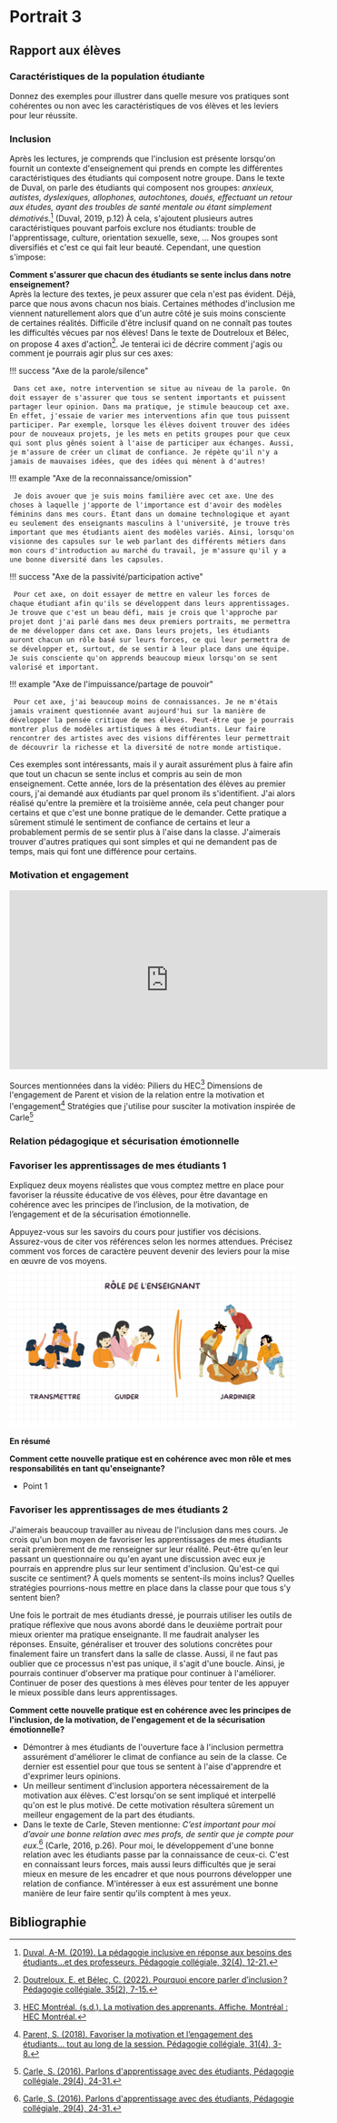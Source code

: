
# Portrait 3

## Rapport aux élèves

### Caractéristiques de la population étudiante
Donnez des exemples pour illustrer dans quelle mesure vos pratiques sont cohérentes ou non avec les caractéristiques de vos élèves et les leviers pour leur réussite.



### Inclusion
Après les lectures, je comprends que l'inclusion est présente lorsqu'on fournit un contexte d'enseignement qui prends en compte les différentes caractéristiques des étudiants qui composent notre groupe. Dans le texte de Duval, on parle des étudiants qui composent nos groupes: *anxieux, autistes, dyslexiques, allophones, autochtones, doués, effectuant un retour aux études, ayant des troubles de santé mentale ou étant simplement démotivés.*[^duval] (Duval, 2019, p.12) À cela, s'ajoutent plusieurs autres caractéristiques pouvant parfois exclure nos étudiants: trouble de l'apprentissage, culture, orientation sexuelle, sexe, ... Nos groupes sont diversifiés et c'est ce qui fait leur beauté. Cependant, une question s'impose:    

**Comment s'assurer que chacun des étudiants se sente inclus dans notre enseignement?**  
Après la lecture des textes, je peux assurer que cela n'est pas évident. Déjà, parce que nous avons chacun nos biais. Certaines méthodes d'inclusion me viennent naturellement alors que d'un autre côté je suis moins consciente de certaines réalités. Difficile d'être inclusif quand on ne connaît pas toutes les difficultés vécues par nos élèves! Dans le texte de Doutreloux et Bélec, on propose 4 axes d'action[^belec]. Je tenterai ici de décrire comment j'agis ou comment je pourrais agir plus sur ces axes:

!!! success "Axe de la parole/silence"

     Dans cet axe, notre intervention se situe au niveau de la parole. On doit essayer de s'assurer que tous se sentent importants et puissent partager leur opinion. Dans ma pratique, je stimule beaucoup cet axe. En effet, j'essaie de varier mes interventions afin que tous puissent participer. Par exemple, lorsque les élèves doivent trouver des idées pour de nouveaux projets, je les mets en petits groupes pour que ceux qui sont plus gênés soient à l'aise de participer aux échanges. Aussi, je m'assure de créer un climat de confiance. Je répète qu'il n'y a jamais de mauvaises idées, que des idées qui mènent à d'autres! 

!!! example "Axe de la reconnaissance/omission"

     Je dois avouer que je suis moins familière avec cet axe. Une des choses à laquelle j'apporte de l'importance est d'avoir des modèles féminins dans mes cours. Étant dans un domaine technologique et ayant eu seulement des enseignants masculins à l'université, je trouve très important que mes étudiants aient des modèles variés. Ainsi, lorsqu'on visionne des capsules sur le web parlant des différents métiers dans mon cours d'introduction au marché du travail, je m'assure qu'il y a une bonne diversité dans les capsules.    

!!! success "Axe de la passivité/participation active"

     Pour cet axe, on doit essayer de mettre en valeur les forces de chaque étudiant afin qu'ils se développent dans leurs apprentissages. Je trouve que c'est un beau défi, mais je crois que l'approche par projet dont j'ai parlé dans mes deux premiers portraits, me permettra de me développer dans cet axe. Dans leurs projets, les étudiants auront chacun un rôle basé sur leurs forces, ce qui leur permettra de se développer et, surtout, de se sentir à leur place dans une équipe. Je suis consciente qu'on apprends beaucoup mieux lorsqu'on se sent valorisé et important.    

!!! example "Axe de l'impuissance/partage de pouvoir"

     Pour cet axe, j'ai beaucoup moins de connaissances. Je ne m'étais jamais vraiment questionnée avant aujourd'hui sur la manière de développer la pensée critique de mes élèves. Peut-être que je pourrais montrer plus de modèles artistiques à mes étudiants. Leur faire rencontrer des artistes avec des visions différentes leur permettrait de découvrir la richesse et la diversité de notre monde artistique.      

Ces exemples sont intéressants, mais il y aurait assurément plus à faire afin que tout un chacun se sente inclus et compris au sein de mon enseignement. Cette année, lors de la présentation des élèves au premier cours, j'ai demandé aux étudiants par quel pronom ils s'identifient. J'ai alors réalisé qu'entre la première et la troisième année, cela peut changer pour certains et que c'est une bonne pratique de le demander. Cette pratique a sûrement stimulé le sentiment de confiance de certains et leur a probablement permis de se sentir plus à l'aise dans la classe. J'aimerais trouver d'autres pratiques qui sont simples et qui ne demandent pas de temps, mais qui font une différence pour certains. 

### Motivation et engagement     
<iframe width="560" height="315" src="https://www.youtube.com/embed/tg6j-M1RV08?si=tIX5XLsyu8xnB3xZ" title="YouTube video player" frameborder="0" allow="accelerometer; autoplay; clipboard-write; encrypted-media; gyroscope; picture-in-picture; web-share" referrerpolicy="strict-origin-when-cross-origin" allowfullscreen></iframe>

Sources mentionnées dans la vidéo: 
Piliers du HEC[^hec]
Dimensions de l'engagement de Parent et vision de la relation entre la motivation et l'engagement[^parent]
Stratégies que j'utilise pour susciter la motivation inspirée de Carle[^carle]


### Relation pédagogique et sécurisation émotionnelle

### Favoriser les apprentissages de mes étudiants 1 
Expliquez deux moyens réalistes que vous comptez mettre en place pour favoriser la réussite éducative de vos élèves, pour être davantage en cohérence avec les principes de l’inclusion, de la motivation, de l’engagement et de la sécurisation émotionnelle.

Appuyez-vous sur les savoirs du cours pour justifier vos décisions. Assurez-vous de citer vos références selon les normes attendues.
Précisez comment vos forces de caractère peuvent devenir des leviers pour la mise en œuvre de vos moyens.
![Première impression du rôle](image/role1.jpg)

**En résumé**    

**Comment cette nouvelle pratique est en cohérence avec mon rôle et mes responsabilités en tant qu'enseignante?**         

* Point 1

### Favoriser les apprentissages de mes étudiants 2 
J'aimerais beaucoup travailler au niveau de l'inclusion dans mes cours. Je crois qu'un bon moyen de favoriser les apprentissages de mes étudiants serait premièrement de me renseigner sur leur réalité. Peut-être qu'en leur passant un questionnaire ou qu'en ayant une discussion avec eux je pourrais en apprendre plus sur leur sentiment d'inclusion. Qu'est-ce qui suscite ce sentiment? À quels moments se sentent-ils moins inclus? Quelles stratégies pourrions-nous mettre en place dans la classe pour que tous s'y sentent bien? 

Une fois le portrait de mes étudiants dressé, je pourrais utiliser les outils de pratique réflexive que nous avons abordé dans le deuxième portrait pour mieux orienter ma pratique enseignante. Il me faudrait analyser les réponses. Ensuite, généraliser et trouver des solutions concrètes pour finalement faire un transfert dans la salle de classe. Aussi, il ne faut pas oublier que ce processus n'est pas unique, il s'agit d'une boucle. Ainsi, je pourrais continuer d'observer ma pratique pour continuer à l'améliorer. Continuer de poser des questions à mes élèves pour tenter de les appuyer le mieux possible dans leurs apprentissages. 

**Comment cette nouvelle pratique est en cohérence avec les principes de l'inclusion, de la motivation, de l'engagement et de la sécurisation émotionnelle?**   

* Démontrer à mes étudiants de l'ouverture face à l'inclusion permettra assurément d'améliorer le climat de confiance au sein de la classe. Ce dernier est essentiel pour que tous se sentent à l'aise d'apprendre et d'exprimer leurs opinions.
* Un meilleur sentiment d'inclusion apportera nécessairement de la motivation aux élèves. C'est lorsqu'on se sent impliqué et interpellé qu'on est le plus motivé. De cette motivation résultera sûrement un meilleur engagement de la part des étudiants.
* Dans le texte de Carle, Steven mentionne: *C’est important pour moi d’avoir une bonne relation avec mes profs, de sentir que je compte pour eux.*[^carle] (Carle, 2016, p.26). Pour moi, le développement d'une bonne relation avec les étudiants passe par la connaissance de ceux-ci. C'est en connaissant leurs forces, mais aussi leurs difficultés que je serai mieux en mesure de les encadrer et que nous pourrons développer une relation de confiance. M'intéresser à eux est assurément une bonne manière de leur faire sentir qu'ils comptent à mes yeux.



  
## Bibliographie
[^carle]:[Carle, S. (2016). Parlons d'apprentissage avec des étudiants, Pédagogie collégiale, 29(4), 24-31.](https://eduq.info/xmlui/handle/11515/37457)
[^belec]:[Doutreloux, E. et Bélec, C. (2022). Pourquoi encore parler d’inclusion ? Pédagogie collégiale, 35(2), 7-15.](https://eduq.info/xmlui/handle/11515/38281)  
[^duval]: [Duval, A-M. (2019). La pédagogie inclusive en réponse aux besoins des étudiants…et des professeurs. Pédagogie collégiale, 32(4), 12-21.](https://eduq.info/xmlui/handle/11515/38031)
[^hec]: [HEC Montréal. (s.d.). La motivation des apprenants. Affiche. Montréal : HEC Montréal.](https://ernest.hec.ca/video/DAIP/pdf/Motivation_des_apprenants.PNG)
[^parent]:[Parent, S. (2018). Favoriser la motivation et l’engagement des étudiants… tout au long de la session. Pédagogie collégiale, 31(4), 3-8.](https://eduq.info/xmlui/bitstream/handle/11515/37793/parent-31-4_0-2018.pdf?sequence=2&isAllowed=)

